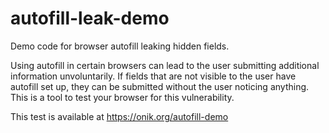 # autofill-leak-demo
Demo code for browser autofill leaking hidden fields.

Using autofill in certain browsers can lead to the user submitting additional information unvoluntarily. If fields that are not visible to the user have autofill set up, they can be submitted without the user noticing anything. This is a tool to test your browser for this vulnerability.

This test is available at https://onik.org/autofill-demo
